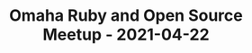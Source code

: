 ---
layout: post
title: Omaha Ruby and Open Source Meetup - 2021-04-22
datetime: '2021-04-22T19:00:00-04:00'
name: Omaha Ruby and Open Source Meetup
external_url: https://www.meetup.com/Omaha-Ruby-Meetup/events/276309099/
online_event: false
year_month: 2021-04
---
